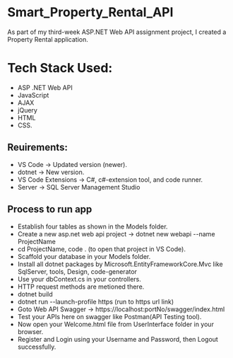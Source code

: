 # Smart_Property_Rental_API
As part of my third-week ASP.NET Web API assignment project, I created a Property Rental application.

# Tech Stack Used: 
- ASP .NET Web API
-  JavaScript
-  AJAX
-  jQuery
-  HTML
-  CSS.

 ## Reuirements:
 - VS Code -> Updated version (newer).
 - dotnet -> New version.
 - VS Code Extensions -> C#, c#-extension tool, and code runner.
 - Server -> SQL Server Management Studio
 
 ## Process to run app
 - Establish four tables as shown in the Models folder.
 - Create a new asp.net web api project -> dotnet new webapi --name ProjectName
 - cd ProjectName, code . (to open that project in VS Code).
 - Scaffold your database in your Models folder.
 - Install all dotnet packages by Microsoft.EntityFrameworkCore.Mvc like SqlServer, tools, Design, code-generator
 - Use your dbContext.cs in your controllers.
 - HTTP request methods are metioned there.
 - dotnet build
 - dotnet run --launch-profile https (run to https url link)
 - Goto Web API Swagger -> https://localhost:portNo/swagger/index.html 
 - Test your APIs here on swagger like Postman(API Testing tool).
 - Now open your Welcome.html file from UserInterface folder in your browser.
 - Register and Login using your Username and Password, then Logout successfully.
